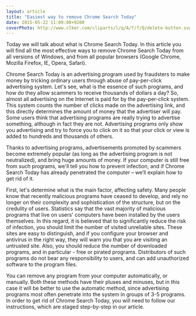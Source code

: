```yaml
---
layout: article
title: "Easiest way to remove Chrome Search Today"
date: 2015-05-22 11:09:00+0200
coverPhoto: http://www.clker.com/cliparts/l/q/A/f/f/Q/delete-button.svg.hi.png
---
```



Today we will talk about what is Chrome Search Today. In this article you will find all the most effective ways to remove Chrome Search Today from all versions of Windows, and from all popular browsers (Google Chrome, Mozilla Firefox, IE, Opera, Safari).

Chrome Search Today is an advertising program used by fraudsters to make money by tricking ordinary users through abuse of pay-per-click advertising system. Let's see, what is the essence of such programs, and how do they allow scammers to receive thousands of dollars a day? So, almost all advertising on the Internet is paid for by the pay-per-click system. This system counts the number of clicks made on the advertising link, and this directly determines the amount of money that the advertiser will pay. Some users think that advertising programs are really trying to advertise something, although in fact they are not. Advertising programs only show you advertising and try to force you to click on it so that your click or view is added to hundreds and thousands of others.

Thanks to advertising programs, advertisements promoted by scammers become extremely popular (as long as the advertising program is not neutralized), and bring huge amounts of money. If your computer is still free from such programs, we'll tell you how to prevent infection, and if Chrome Search Today has already penetrated the computer – we’ll explain how to get rid of it.

First, let's determine what is the main factor, affecting safety. Many people know that recently malicious programs have ceased to develop, and rely no longer on their complexity and sophistication of the structure, but on the credulity of users. Statistics say that the vast majority of malicious programs that live on users' computers have been installed by the users themselves. In this regard, it is believed that to significantly reduce the risk of infection, you should limit the number of visited unreliable sites. These sites are easy to distinguish, and if you configure your browser and antivirus in the right way, they will warn you that you are visiting an untrusted site. Also, you should reduce the number of downloaded programs, and in particular - free or pirated programs. Distributors of such programs do not bear any responsibility to users, and can add unauthorized software to the program files.

You can remove any program from your computer automatically, or manually. Both these methods have their pluses and minuses, but in this case it will be better to use the automatic method, since advertising programs most often penetrate into the system in groups of 3-5 programs. In order to get rid of Chrome Search Today, you will need to follow our instructions, which are staged step-by-step in our article.